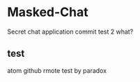 # Masked-Chat
Secret chat application
commit test 2
what?
## test
atom github rmote test by paradox
